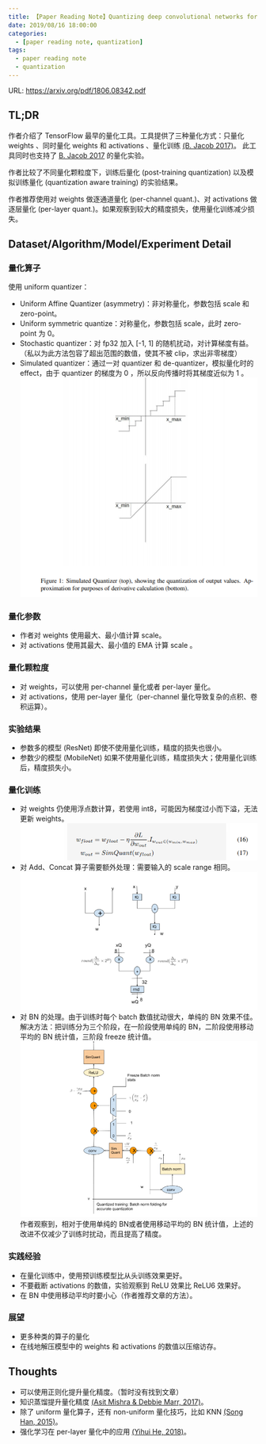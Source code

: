 ```yaml
---
title: 【Paper Reading Note】Quantizing deep convolutional networks for efficient inference A whitepaper
date: 2019/08/16 18:00:00
categories:
  - [paper reading note, quantization]
tags:
  - paper reading note
  - quantization
---
```


URL: https://arxiv.org/pdf/1806.08342.pdf

## TL;DR
作者介绍了 TensorFlow 最早的量化工具。工具提供了三种量化方式：只量化 weights 、同时量化 weights 和 activations 、量化训练 [(B. Jacob 2017)](https://arxiv.org/pdf/1712.05877.pdf)。
此工具同时也支持了 [B. Jacob 2017](https://arxiv.org/pdf/1712.05877.pdf) 的量化实验。

作者比较了不同量化颗粒度下，训练后量化 (post-training quantization) 以及模拟训练量化 (quantization aware training) 的实验结果。

作者推荐使用对 weights 做逐通道量化 (per-channel quant.)、对 activations 做逐层量化 (per-layer quant.)。如果观察到较大的精度损失，使用量化训练减少损失。

## Dataset/Algorithm/Model/Experiment Detail

### 量化算子
使用 uniform quantizer：
-  Uniform Affine Quantizer (asymmetry)：非对称量化，参数包括 scale 和 zero-point。
-  Uniform symmetric quantize：对称量化，参数包括 scale，此时 zero-point 为 0。
- Stochastic quantizer：对 fp32 加入 [-1, 1] 的随机扰动，对计算梯度有益。（私以为此方法包容了超出范围的数值，使其不被 clip，求出非零梯度）
- Simulated quantizer：通过一对 quantizer 和 de-quantizer，模拟量化时的 effect，由于 quantizer 的梯度为 0 ，所以反向传播时将其梯度近似为 1 。
![image](/images/quant-whitepaper/f7352a14f96e03c31e748aec5dec5fe1e198d82f.png)

### 量化参数
- 作者对 weights 使用最大、最小值计算 scale。
- 对 activations 使用其最大、最小值的 EMA 计算 scale 。

### 量化颗粒度
- 对 weights，可以使用 per-channel 量化或者 per-layer 量化。
- 对 activations，使用 per-layer 量化（per-channel 量化导致复杂的点积、卷积运算）。

### 实验结果
- 参数多的模型 (ResNet) 即使不使用量化训练，精度的损失也很小。
- 参数少的模型 (MobileNet) 如果不使用量化训练，精度损失大；使用量化训练后，精度损失小。

### 量化训练
- 对 weights 仍使用浮点数计算，若使用 int8，可能因为梯度过小而下溢，无法更新 weights。
![image](/images/quant-whitepaper/5d45469107790eea0eb91855d4451fbe5f8b6406.png)
- 对 Add、Concat 算子需要额外处理：需要输入的 scale range 相同。
![image](/images/quant-whitepaper/aee87d92901d698056fd0025d23937dcbe1bd19c.png)
- 对 BN 的处理。由于训练时每个 batch 数值扰动很大，单纯的 BN 效果不佳。
解决方法：把训练分为三个阶段，在一阶段使用单纯的 BN，二阶段使用移动平均的 BN 统计值，三阶段 freeze 统计值。
![image](/images/quant-whitepaper/324a2dec0f8a8ad464b545bdc15bc75cbb8c9dd6.png)
作者观察到，相对于使用单纯的 BN或者使用移动平均的 BN 统计值，上述的改进不仅减少了训练时扰动，而且提高了精度。

### 实践经验
- 在量化训练中，使用预训练模型比从头训练效果更好。
- 不要截断 activations 的数值，实验观察到 ReLU 效果比 ReLU6 效果好。
- 在 BN 中使用移动平均时要小心（作者推荐文章的方法）。

### 展望
- 更多种类的算子的量化
- 在线地解压模型中的 weights 和 activations 的数值以压缩访存。

## Thoughts
- 可以使用正则化提升量化精度。（暂时没有找到文章）
- 知识蒸馏提升量化精度 [(Asit Mishra & Debbie Marr, 2017)](https://arxiv.org/pdf/1711.05852.pdf)。
- 除了 uniform 量化算子，还有 non-uniform 量化技巧，比如 KNN [(Song Han, 2015)](https://arxiv.org/pdf/1510.00149.pdf)。
- 强化学习在 per-layer 量化中的应用 [(Yihui He, 2018)](https://arxiv.org/pdf/1802.03494.pdf)。